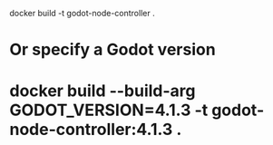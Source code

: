 docker build -t godot-node-controller .
# Or specify a Godot version
# docker build --build-arg GODOT_VERSION=4.1.3 -t godot-node-controller:4.1.3 .